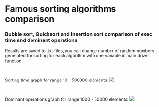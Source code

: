 # Famous sorting algorithms comparison
### Bubble sort, Quicksort and Insertion sort comparison of exec time and dominant operations
Results are saved to .txt files, you can change number of random numbers generated for sorting for each algorithm with one variable in main driver function.

<br>

Sorting time graph for range 10 - 500000 elements:
<img src="https://github.com/hi-im-happy/Free-Time-Projects/blob/master/Sorting%20algorithms%20comparison/img/2a%20speed.png">
</img>

<br>










Dominant operations graph for range 1000 - 50000 elements:
<img src="https://github.com/hi-im-happy/Free-Time-Projects/blob/master/Sorting%20algorithms%20comparison/img/2a%20dom%20ops.png">
</img>
